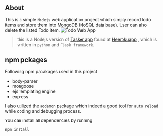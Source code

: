 ## About
This is a simple `Nodejs` web application project  which simply record todo items and store them into MongoDB (NoSQL data base). User can also delete the listed Todo item. 
![Todo Web App](https://github.com/manojap/node_examples/blob/master/Todo_app/todo.PNG "Nodejs app")

> this is a Nodejs version of [Tasker app](https://github.com/manojap/Flaask-task-master) found at [Heerokuapp](http:\\minimaltasker.herkuapp.com) , which is written in `python` and `Flask framework`.  

## npm pckages
Following npm pacakages used in this project
* body-parser
* mongoose
* ejs templating engine
* express

I also utilized the `nodemon` package which indeed a good tool for `auto reload` while coding and debugging process.

You can install all dependencies by running 

``` npm install ```

